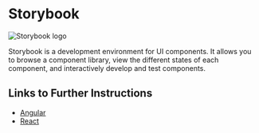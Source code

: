 # Storybook

![Storybook logo](/shared/storybook-logo.png)

Storybook is a development environment for UI components. It allows you to browse a component library, view the different states of each component, and interactively develop and test components.

## Links to Further Instructions

- [Angular](/angular/storybook/overview)
- [React](/react/storybook/overview)
